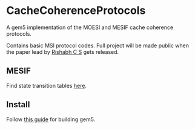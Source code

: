 # CacheCoherenceProtocols
A gem5 implementation of the MOESI and MESIF cache coherence protocols.

Contains basic MSI protocol codes. Full project will be made public when the paper lead by [Rishabh C S](https://github.com/rishabh-c-s) gets released.

## MESIF
Find state transition tables [here](https://docs.google.com/spreadsheets/d/1SAamNLXpjVJxH0q-scm6oz3LbiWPd4M8ccVo1Yu6iyU/edit?usp=sharing).

## Install

Follow [this guide](https://www.gem5.org/getting_started/) for building gem5.
